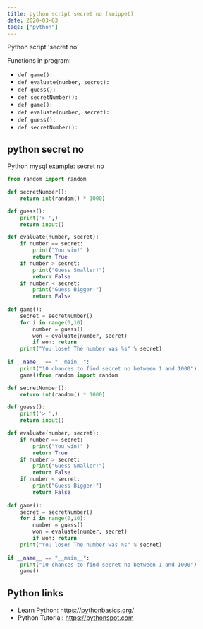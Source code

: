 ```yaml
---
title: python script secret no (snippet)
date: 2020-03-03
tags: ["python"]
---
```

Python script 'secret no'

Functions in program: 
* `def game():`
* `def evaluate(number, secret):`
* `def guess():`
* `def secretNumber():`
* `def game():`
* `def evaluate(number, secret):`
* `def guess():`
* `def secretNumber():`

## python secret no

Python mysql example: secret no

```python
from random import random

def secretNumber():
	return int(random() * 1000)

def guess():
	print('> ',)
	return input()

def evaluate(number, secret):
	if number == secret:
		print("You win!" )
		return True
	if number > secret:
		print("Guess Smaller!")
		return False
	if number < secret:
		print("Guess Bigger!")
		return False
	
def game():
	secret = secretNumber()
	for i in range(0,10):
		number = guess()
		won = evaluate(number, secret)
		if won: return
	print("You lose! The number was %s" % secret)
	
if __name__ == "__main__":
	print("10 chances to find secret no between 1 and 1000")
	game()from random import random

def secretNumber():
	return int(random() * 1000)

def guess():
	print('> ',)
	return input()

def evaluate(number, secret):
	if number == secret:
		print("You win!" )
		return True
	if number > secret:
		print("Guess Smaller!")
		return False
	if number < secret:
		print("Guess Bigger!")
		return False
	
def game():
	secret = secretNumber()
	for i in range(0,10):
		number = guess()
		won = evaluate(number, secret)
		if won: return
	print("You lose! The number was %s" % secret)
	
if __name__ == "__main__":
	print("10 chances to find secret no between 1 and 1000")
	game()

```

## Python links

- Learn Python: https://pythonbasics.org/
- Python Tutorial: https://pythonspot.com
